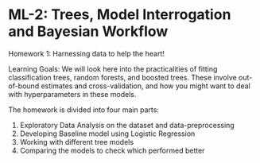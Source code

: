 # ML-2: Trees, Model Interrogation and Bayesian Workflow

Homework 1: Harnessing data to help the heart!

Learning Goals:
We will look here into the practicalities of fitting classification trees, random forests, and boosted trees. These involve out-of-bound estimates and cross-validation, and how you might want to deal with hyperparameters in these models.

The homework is divided into four main parts:
1. Exploratory Data Analysis on the dataset and data-preprocessing
3. Developing Baseline model using Logistic Regression
4. Working with different tree models
5. Comparing the models to check which performed better
